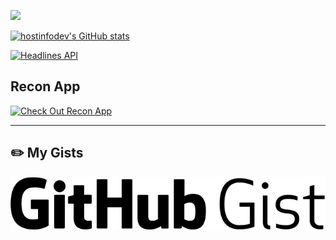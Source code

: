 ![](https://komarev.com/ghpvc/?username=hostinfodev)

[![hostinfodev's GitHub stats](https://github-readme-stats.vercel.app/api?username=hostinfodev&count_private=true&show_icons=true&theme=tokyonight)](https://github.com/anuraghazra/github-readme-stats)

[![Headlines API](https://github-readme-stats.vercel.app/api/pin/?username=hostinfodev&show_owner=true&repo=headlines-api&theme=tokyonight)](https://github.com/hostinfodev/headlines-api)

## Recon App
[![Check Out Recon App](https://recon.us.com/img/favicon.ico)](https://recon.us.com)

------
## ✏️ My Gists
[![ My Gists](https://raw.githubusercontent.com/b4b4r07/i/master/gist/logo.png)](https://gist.github.com/hostinfodev)

